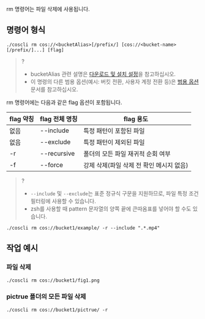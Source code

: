 rm 명령어는 파일 삭제에 사용됩니다.

## 명령어 형식

```plaintext
./coscli rm cos://<bucketAlias>[/prefix/] [cos://<bucket-name>[/prefix/]...] [flag]
```

>? 
>- bucketAlias 관련 설명은 [다운로드 및 설치 설정](https://intl.cloud.tencent.com/document/product/436/43265)을 참고하십시오.
>- 이 명령의 다른 범용 옵션(예시: 버킷 전환, 사용자 계정 전환 등)은 [범용 옵션](https://intl.cloud.tencent.com/document/product/436/46273) 문서를 참고하십시오.
>

rm 명령어에는 다음과 같은 flag 옵션이 포함됩니다.

| flag 약칭 | flag 전체 명칭     | flag 용도                      |
| --------- | ------------- | ------------------------------------ |
|     없음      | --include     | 특정 패턴이 포함된 파일                |
|     없음      | --exclude     | 특정 패턴이 제외된 파일                |
| -r        | --recursive   | 폴더의 모든 파일 재귀적 순회 여부       |
| -f        | --force       | 강제 삭제(파일 삭제 전 확인 메시지 없음) |

>?
> - `--include` 및 `--exclude`는 표준 정규식 구문을 지원하므로, 파일 특정 조건 필터링에 사용할 수 있습니다.
> - zsh를 사용할 때 pattern 문자열의 양쪽 끝에 큰따옴표를 넣어야 할 수도 있습니다.
```
./coscli rm cos://bucket1/example/ -r --include ".*.mp4"
```

## 작업 예시

### 파일 삭제

```plaintext
./coscli rm cos://bucket1/fig1.png
```

### pictrue 폴더의 모든 파일 삭제

```plaintext
./coscli rm cos://bucket1/pictrue/ -r
```

